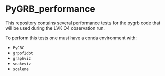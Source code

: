 # PyGRB_performance
This repository contains several performance tests for the pygrb code that will be used during the LVK O4 observation run.

To perform this tests one must have a conda environment with:
* `PyCBC`
* `grpof2dot`
* `graphviz`
* `snakeviz`
* `scalene`
